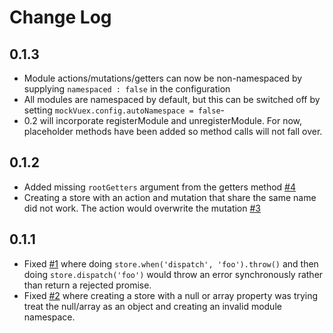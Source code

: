 # Change Log

## 0.1.3
- Module actions/mutations/getters can now be non-namespaced by supplying `namespaced : false` in the configuration
- All modules are namespaced by default, but this can be switched off by setting `mockVuex.config.autoNamespace = false`-
- 0.2 will incorporate registerModule and unregisterModule. For now, placeholder methods have been added so method calls will not fall over.

## 0.1.2
- Added missing `rootGetters` argument from the getters method [#4](https://github.com/jackmellis/mock-vuex/issues/4)
- Creating a store with an action and mutation that share the same name did not work. The action would overwrite the mutation [#3](https://github.com/jackmellis/mock-vuex/issues/3)

## 0.1.1
- Fixed [#1](https://github.com/jackmellis/mock-vuex/issues/1) where doing `store.when('dispatch', 'foo').throw()` and then doing `store.dispatch('foo')` would throw an error synchronously rather than return a rejected promise.
- Fixed [#2](https://github.com/jackmellis/mock-vuex/issues/2) where creating a store with a null or array property was trying treat the null/array as an object and creating an invalid module namespace.
